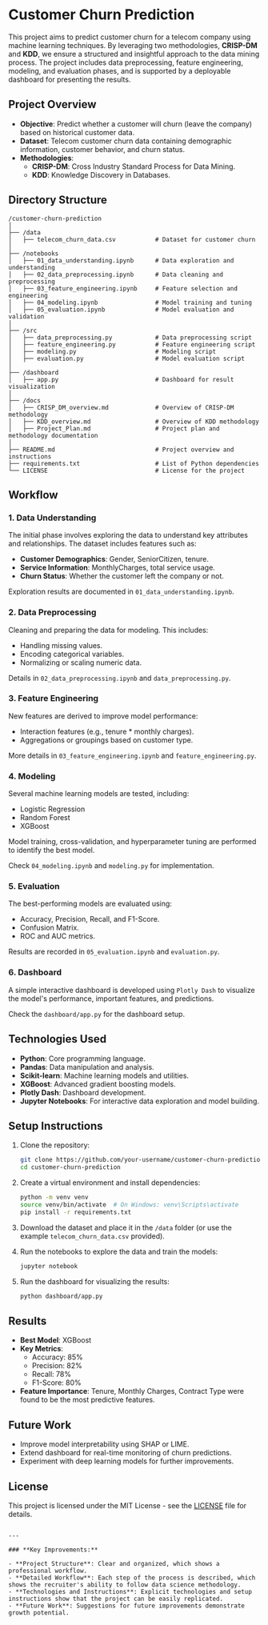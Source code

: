 # Customer Churn Prediction

This project aims to predict customer churn for a telecom company using machine learning techniques. By leveraging two methodologies, **CRISP-DM** and **KDD**, we ensure a structured and insightful approach to the data mining process. The project includes data preprocessing, feature engineering, modeling, and evaluation phases, and is supported by a deployable dashboard for presenting the results.

## Project Overview

- **Objective**: Predict whether a customer will churn (leave the company) based on historical customer data.
- **Dataset**: Telecom customer churn data containing demographic information, customer behavior, and churn status.
- **Methodologies**:
  - **CRISP-DM**: Cross Industry Standard Process for Data Mining.
  - **KDD**: Knowledge Discovery in Databases.

## Directory Structure

```plaintext
/customer-churn-prediction
│
├── /data
│   ├── telecom_churn_data.csv           # Dataset for customer churn
│
├── /notebooks
│   ├── 01_data_understanding.ipynb      # Data exploration and understanding
│   ├── 02_data_preprocessing.ipynb      # Data cleaning and preprocessing
│   ├── 03_feature_engineering.ipynb     # Feature selection and engineering
│   ├── 04_modeling.ipynb                # Model training and tuning
│   ├── 05_evaluation.ipynb              # Model evaluation and validation
│
├── /src
│   ├── data_preprocessing.py            # Data preprocessing script
│   ├── feature_engineering.py           # Feature engineering script
│   ├── modeling.py                      # Modeling script
│   ├── evaluation.py                    # Model evaluation script
│
├── /dashboard
│   ├── app.py                           # Dashboard for result visualization
│
├── /docs
│   ├── CRISP_DM_overview.md             # Overview of CRISP-DM methodology
│   ├── KDD_overview.md                  # Overview of KDD methodology
│   ├── Project_Plan.md                  # Project plan and methodology documentation
│
├── README.md                            # Project overview and instructions
├── requirements.txt                     # List of Python dependencies
└── LICENSE                              # License for the project
```

## Workflow

### 1. **Data Understanding**
The initial phase involves exploring the data to understand key attributes and relationships. The dataset includes features such as:

- **Customer Demographics**: Gender, SeniorCitizen, tenure.
- **Service Information**: MonthlyCharges, total service usage.
- **Churn Status**: Whether the customer left the company or not.

Exploration results are documented in `01_data_understanding.ipynb`.

### 2. **Data Preprocessing**
Cleaning and preparing the data for modeling. This includes:

- Handling missing values.
- Encoding categorical variables.
- Normalizing or scaling numeric data.
  
Details in `02_data_preprocessing.ipynb` and `data_preprocessing.py`.

### 3. **Feature Engineering**
New features are derived to improve model performance:

- Interaction features (e.g., tenure * monthly charges).
- Aggregations or groupings based on customer type.

More details in `03_feature_engineering.ipynb` and `feature_engineering.py`.

### 4. **Modeling**
Several machine learning models are tested, including:

- Logistic Regression
- Random Forest
- XGBoost

Model training, cross-validation, and hyperparameter tuning are performed to identify the best model.

Check `04_modeling.ipynb` and `modeling.py` for implementation.

### 5. **Evaluation**
The best-performing models are evaluated using:

- Accuracy, Precision, Recall, and F1-Score.
- Confusion Matrix.
- ROC and AUC metrics.

Results are recorded in `05_evaluation.ipynb` and `evaluation.py`.

### 6. **Dashboard**
A simple interactive dashboard is developed using `Plotly Dash` to visualize the model's performance, important features, and predictions.

Check the `dashboard/app.py` for the dashboard setup.

## Technologies Used

- **Python**: Core programming language.
- **Pandas**: Data manipulation and analysis.
- **Scikit-learn**: Machine learning models and utilities.
- **XGBoost**: Advanced gradient boosting models.
- **Plotly Dash**: Dashboard development.
- **Jupyter Notebooks**: For interactive data exploration and model building.

## Setup Instructions

1. Clone the repository:

    ```bash
    git clone https://github.com/your-username/customer-churn-prediction.git
    cd customer-churn-prediction
    ```

2. Create a virtual environment and install dependencies:

    ```bash
    python -m venv venv
    source venv/bin/activate  # On Windows: venv\Scripts\activate
    pip install -r requirements.txt
    ```

3. Download the dataset and place it in the `/data` folder (or use the example `telecom_churn_data.csv` provided).

4. Run the notebooks to explore the data and train the models:

    ```bash
    jupyter notebook
    ```

5. Run the dashboard for visualizing the results:

    ```bash
    python dashboard/app.py
    ```

## Results

- **Best Model**: XGBoost
- **Key Metrics**:
  - Accuracy: 85%
  - Precision: 82%
  - Recall: 78%
  - F1-Score: 80%
- **Feature Importance**: Tenure, Monthly Charges, Contract Type were found to be the most predictive features.

## Future Work

- Improve model interpretability using SHAP or LIME.
- Extend dashboard for real-time monitoring of churn predictions.
- Experiment with deep learning models for further improvements.

## License

This project is licensed under the MIT License - see the [LICENSE](LICENSE) file for details.

```

---

### **Key Improvements:**

- **Project Structure**: Clear and organized, which shows a professional workflow.
- **Detailed Workflow**: Each step of the process is described, which shows the recruiter's ability to follow data science methodology.
- **Technologies and Instructions**: Explicit technologies and setup instructions show that the project can be easily replicated.
- **Future Work**: Suggestions for future improvements demonstrate growth potential.
